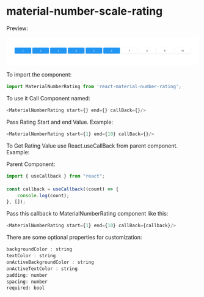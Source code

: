 # material-number-scale-rating

Preview:

![Material Number Rating](preview.png)

To import the component:

```javascript
import MaterialNumberRating from 'react-material-number-rating';
```

To use it Call Component named:

```javascript
<MaterialNumberRating start={} end={} callBack={}/>
```

Pass Rating Start and end Value. Example:

```javascript
<MaterialNumberRating start={1} end={10} callBack={}/>
```

To Get Rating Value use React.useCallBack from parent component. Example:

Parent Component:

```javascript
import { useCallback } from "react";

const callback = useCallback((count) => {
    console.log(count);
}, []);
```


Pass this callback to MaterialNumberRating component like this:

```javascript
<MaterialNumberRating start={1} end={10} callBack={callback}/>
```

There are some optional properties for customization:

```javascript
backgroundColor : string 
textColor : string
onActiveBackgroundColor : string
onActiveTextColor : string
padding: number 
spacing: number
required: bool
```
